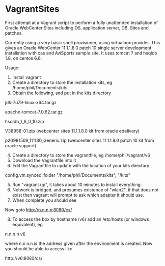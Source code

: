 # VagrantSites
First attempt at a Vagrant script to perform a fully unattended installation of Oracle WebCenter Sites including OS, application server, DB, Sites and patches.

Currently using a very basic shell provisioner, using virtualbox provider. This gives an Oracle WebCenter 11.1.1.8.0 patch 10 single server development installation with cas and AviSports sample site. It uses tomcat 7 and hsqldb 1.8, on centos 6.6. 

Usage:

1. Install vagrant
2. Create a directory to store the installation kits, eg /home/phil/Documents/kits
3. Obtain the following, and put in the kits directory

jdk-7u79-linux-x64.tar.gz

apache-tomcat-7.0.62.tar.gz

hsqldb_1_8_0_10.zip

V38958-01.zip (webcenter sites 11.1.1.8.0 kit from oracle edelivery)

p20981509_111180_Generic.zip (webcenter sites 11.1.1.8.0 patch 10 kit from oracle support)

4. Create a directory to store the vagrantfile, eg /home/phil/vagrant/v6
5. Download the Vagrantfile into it
6. Edit the Vagrantfile to update with the location of your kits directory

config.vm.synced_folder "/home/phil/Documents/kits", "/kits"

5. Run "vagrant up", it takes about 10 minutes to install everything.
6. Network is bridged, and presumes existence of "wlan2", if that does not exist then vagrant will prompt to ask which adapter it should use.
7. When complete you should see

Now goto http://n.n.n.n:8080/cs/

8. To access the box by hostname (v6) add an /etc/hosts (or windows equivalent), eg

n.n.n.n v6

where n.n.n.n is the address given after the environment is created. Now you should be able to access like

http://v6:8080/cs/

